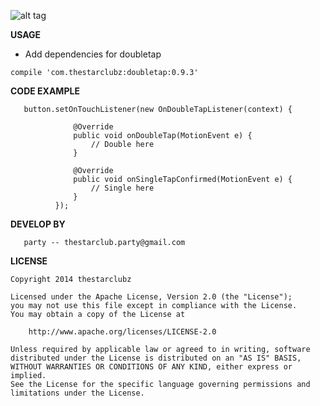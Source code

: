 ![alt tag](https://cloud.githubusercontent.com/assets/4988279/13100167/9070909a-d56c-11e5-80e4-e9aa36008ab5.gif)

**USAGE**
- Add dependencies for doubletap
```
compile 'com.thestarclubz:doubletap:0.9.3'
```

**CODE EXAMPLE**
```
   button.setOnTouchListener(new OnDoubleTapListener(context) {
  
              @Override
              public void onDoubleTap(MotionEvent e) {
                  // Double here
              }
  
              @Override
              public void onSingleTapConfirmed(MotionEvent e) {
                  // Single here
              }
          });
```

**DEVELOP BY**
```
   party -- thestarclub.party@gmail.com
```

**LICENSE**


    Copyright 2014 thestarclubz

    Licensed under the Apache License, Version 2.0 (the "License");
    you may not use this file except in compliance with the License.
    You may obtain a copy of the License at

        http://www.apache.org/licenses/LICENSE-2.0

    Unless required by applicable law or agreed to in writing, software
    distributed under the License is distributed on an "AS IS" BASIS,
    WITHOUT WARRANTIES OR CONDITIONS OF ANY KIND, either express or implied.
    See the License for the specific language governing permissions and
    limitations under the License.
